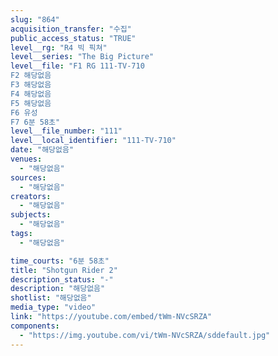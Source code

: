 ```yaml
---
slug: "864"
acquisition_transfer: "수집"
public_access_status: "TRUE"
level__rg: "R4 빅 픽쳐"
level__series: "The Big Picture"
level__file: "F1 RG 111-TV-710
F2 해당없음
F3 해당없음
F4 해당없음
F5 해당없음
F6 유성
F7 6분 58초"
level__file_number: "111"
level__local_identifier: "111-TV-710"
date: "해당없음"
venues: 
  - "해당없음"
sources: 
  - "해당없음"
creators: 
  - "해당없음"
subjects: 
  - "해당없음"
tags: 
  - "해당없음"

time_courts: "6분 58초"
title: "Shotgun Rider 2"
description_status: "-"
description: "해당없음"
shotlist: "해당없음"
media_type: "video"
link: "https://youtube.com/embed/tWm-NVcSRZA"
components: 
  - "https://img.youtube.com/vi/tWm-NVcSRZA/sddefault.jpg"
---
```

